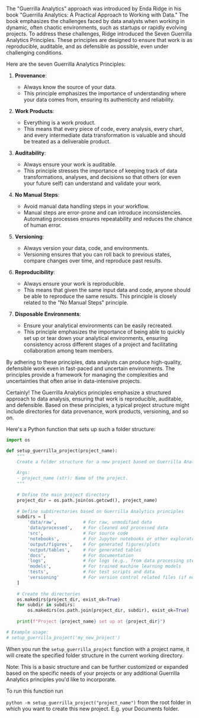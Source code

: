 The "Guerrilla Analytics" approach was introduced by Enda Ridge in his book "Guerrilla Analytics: A Practical Approach to Working with Data." The book emphasizes the challenges faced by data analysts when working in dynamic, often chaotic environments, such as startups or rapidly evolving projects. To address these challenges, Ridge introduced the Seven Guerrilla Analytics Principles. These principles are designed to ensure that work is as reproducible, auditable, and as defensible as possible, even under challenging conditions.

Here are the seven Guerrilla Analytics Principles:

1. **Provenance**: 
   - Always know the source of your data.
   - This principle emphasizes the importance of understanding where your data comes from, ensuring its authenticity and reliability.

2. **Work Products**:
   - Everything is a work product.
   - This means that every piece of code, every analysis, every chart, and every intermediate data transformation is valuable and should be treated as a deliverable product.

3. **Auditability**:
   - Always ensure your work is auditable.
   - This principle stresses the importance of keeping track of data transformations, analyses, and decisions so that others (or even your future self) can understand and validate your work.

4. **No Manual Steps**:
   - Avoid manual data handling steps in your workflow.
   - Manual steps are error-prone and can introduce inconsistencies. Automating processes ensures repeatability and reduces the chance of human error.

5. **Versioning**:
   - Always version your data, code, and environments.
   - Versioning ensures that you can roll back to previous states, compare changes over time, and reproduce past results.

6. **Reproducibility**:
   - Always ensure your work is reproducible.
   - This means that given the same input data and code, anyone should be able to reproduce the same results. This principle is closely related to the "No Manual Steps" principle.

7. **Disposable Environments**:
   - Ensure your analytical environments can be easily recreated.
   - This principle emphasizes the importance of being able to quickly set up or tear down your analytical environments, ensuring consistency across different stages of a project and facilitating collaboration among team members.

By adhering to these principles, data analysts can produce high-quality, defensible work even in fast-paced and uncertain environments. The principles provide a framework for managing the complexities and uncertainties that often arise in data-intensive projects.

Certainly! The Guerrilla Analytics principles emphasize a structured approach to data analysis, ensuring that work is reproducible, auditable, and defensible. Based on these principles, a typical project structure might include directories for data provenance, work products, versioning, and so on.

Here's a Python function that sets up such a folder structure:

```python
import os

def setup_guerrilla_project(project_name):
    """
    Create a folder structure for a new project based on Guerrilla Analytics principles.
    
    Args:
    - project_name (str): Name of the project.
    """
    
    # Define the main project directory
    project_dir = os.path.join(os.getcwd(), project_name)
    
    # Define subdirectories based on Guerrilla Analytics principles
    subdirs = [
        'data/raw',          # For raw, unmodified data
        'data/processed',    # For cleaned and processed data
        'src',               # For source code
        'notebooks',         # For Jupyter notebooks or other exploratory scripts
        'output/figures',    # For generated figures/plots
        'output/tables',     # For generated tables
        'docs',              # For documentation
        'logs',              # For logs (e.g., from data processing steps)
        'models',            # For trained machine learning models
        'tests',             # For test scripts and data
        'versioning'         # For version control related files (if not using git or similar)
    ]
    
    # Create the directories
    os.makedirs(project_dir, exist_ok=True)
    for subdir in subdirs:
        os.makedirs(os.path.join(project_dir, subdir), exist_ok=True)
    
    print(f"Project {project_name} set up at {project_dir}")

# Example usage:
# setup_guerrilla_project('my_new_project')
```

When you run the `setup_guerrilla_project` function with a project name, it will create the specified folder structure in the current working directory.

Note: This is a basic structure and can be further customized or expanded based on the specific needs of your projects or any additional Guerrilla Analytics principles you'd like to incorporate.

To run this function run 

`python -m setup_guerrilla_project("project_name")` from the root folder in which you want to create this new project. E.g. your Documents folder.
